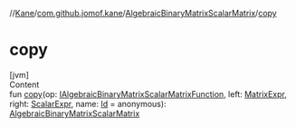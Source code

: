 //[Kane](../../index.md)/[com.github.jomof.kane](../index.md)/[AlgebraicBinaryMatrixScalarMatrix](index.md)/[copy](copy.md)



# copy  
[jvm]  
Content  
fun [copy](copy.md)(op: [IAlgebraicBinaryMatrixScalarMatrixFunction](../-i-algebraic-binary-matrix-scalar-matrix-function/index.md), left: [MatrixExpr](../-matrix-expr/index.md), right: [ScalarExpr](../-scalar-expr/index.md), name: [Id](../../com.github.jomof.kane.impl/index.md#%5Bcom.github.jomof.kane.impl%2FId%2F%2F%2FPointingToDeclaration%2F%5D%2FClasslikes%2F-1584398989) = anonymous): [AlgebraicBinaryMatrixScalarMatrix](index.md)  



